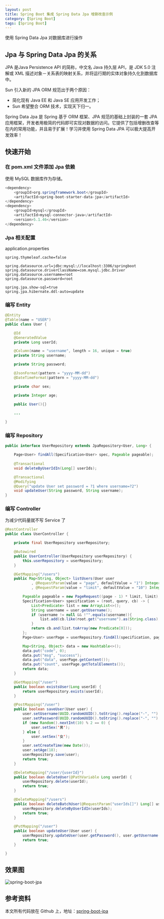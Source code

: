```yaml
---
layout: post
title: Spring Boot 集成 Spring Data Jpa 增删改查示例
category: [Spring Boot]
tags: [Spring Boot]
---
```


使用 Spring Data Jpa 对数据库进行操作

## Jpa 与 Spring Data Jpa 的关系

JPA 是Java Persistence API 的简称，中文名 Java 持久层 API，是 JDK 5.0 注解或 XML 描述对象－关系表的映射关系，并将运行期的实体对象持久化到数据库中。

Sun 引入新的 JPA ORM 规范出于两个原因：
- 简化现有 Java EE 和 Java SE 应用开发工作；
- Sun 希望整合 ORM 技术，实现天下归一。

Spring Data Jpa 是 Spring 基于 ORM 框架、JPA 规范的基础上封装的一套 JPA 应用框架，开发者用极简的代码即可实现对数据的访问。它提供了包括增删改查等在内的常用功能，并且易于扩展！学习并使用 Spring Data JPA 可以极大提高开发效率！


## 快速开始

### 在 pom.xml 文件添加 Jpa 依赖

使用 MySQL 数据库作为存储。

```java
<dependency>
    <groupId>org.springframework.boot</groupId>
    <artifactId>spring-boot-starter-data-jpa</artifactId>
</dependency>
<dependency>
    <groupId>mysql</groupId>
    <artifactId>mysql-connector-java</artifactId>
    <version>5.1.46</version>
</dependency>
```
### Jpa 相关配置

application.properties
```properties
spring.thymeleaf.cache=false

spring.datasource.url=jdbc:mysql://localhost:3306/springboot
spring.datasource.driverClassName=com.mysql.jdbc.Driver
spring.datasource.username=root
spring.datasource.password=root

spring.jpa.show-sql=true
spring.jpa.hibernate.ddl-auto=update
```

### 编写 Entity

```java
@Entity
@Table(name = "USER")
public class User {

    @Id
    @GeneratedValue
    private Long userId;

    @Column(name = "username", length = 16, unique = true)
    private String username;

    private String password;

    @JsonFormat(pattern = "yyyy-MM-dd")
    @DateTimeFormat(pattern = "yyyy-MM-dd")

    private char sex;

    private Integer age;

    public User(){}
    
    ...

}
```

### 编写 Repository

```java
public interface UserRepository extends JpaRepository<User, Long> {

    Page<User> findAll(Specification<User> spec, Pageable pageable);
   
    @Transactional
    void deleteByUserIdIn(Long[] userIds);

    @Transactional
    @Modifying
    @Query("update User set password = ?1 where username=?2")
    void updateUser(String password, String username);
}
```

### 编写 Controller

为减少代码量就不写 Service 了

```java
@RestController
public class UserController {

    private final UserRepository userRepository;

    @Autowired
    public UserController(UserRepository userRepository) {
        this.userRepository = userRepository;
    }

    @GetMapping("/users")
    public Map<String, Object> listUsers(User user
            , @RequestParam(value = "page", defaultValue = "1") Integer page
            , @RequestParam(value = "limit", defaultValue = "10") Integer limit) {

        Pageable pageable = new PageRequest((page - 1) * limit, limit);
        Specification<User> specification = (root, query, cb) -> {
            List<Predicate> list = new ArrayList<>();
            String username = user.getUsername();
            if (username != null && !"".equals(username)){
                list.add(cb.like(root.get("username").as(String.class), username + "%"));
            }
            return cb.and(list.toArray(new Predicate[0]));
        };
        Page<User> userPage = userRepository.findAll(specification, pageable);

        Map<String, Object> data = new Hashtable<>();
        data.put("code", 0);
        data.put("msg", "success");
        data.put("data", userPage.getContent());
        data.put("count", userPage.getTotalElements());
        return data;
    }

    @GetMapping("/user")
    public boolean existsUser(Long userId) {
        return userRepository.exists(userId);
    }

    @PostMapping("/user")
    public boolean saveUser(User user) {
        user.setUsername(UUID.randomUUID().toString().replace("-", "").substring(0,15));
        user.setPassword(UUID.randomUUID().toString().replace("-", "").substring(0,11));
        if (new Random().nextInt(10) % 2 == 0) {
            user.setSex('男');
        } else {
            user.setSex('女');
        }
        user.setCreateTime(new Date());
        user.setAge(18);
        userRepository.save(user);
        return true;
    }

    @DeleteMapping("/user/{userId}")
    public boolean deleteUser(@PathVariable Long userId) {
        userRepository.delete(userId);
        return true;
    }

    @DeleteMapping("/users")
    public boolean deleteBatchUser(@RequestParam("userIds[]") Long[] userIds) {
        userRepository.deleteByUserIdIn(userIds);
        return true;
    }

    @PutMapping("/user")
    public boolean updateUser(User user) {
        userRepository.updateUser(user.getPassword(), user.getUsername());
        return true;
    }

}
```

## 效果图

![spring-boot-jpa](https://renguangli.com/images/spring-boot/spring-boot-jpa.png)

## 参考资料

本文所有代码放在 Github 上，地址：[spring-boot-jpa](https://github.com/renguangli/spring-boot-samples/tree/master/spring-boot-jpa)

